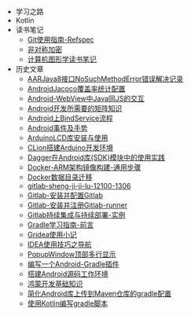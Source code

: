 * 学习之路
* Kotlin
* 读书笔记
  * [Git使用指南-Refspec](/学习之路/读书笔记/Git使用指南-Refspec.md)
  * [非对称加密](/学习之路/读书笔记/非对称加密.md)
  * [计算机图形学读书笔记](/学习之路/读书笔记/计算机图形学读书笔记.md)
* 历史文章
  * [AARJava8接口NoSuchMethodError错误解决记录](/学习之路/历史文章/AARJava8接口NoSuchMethodError错误解决记录.md)
  * [AndroidJacoco覆盖率统计配置](/学习之路/历史文章/AndroidJacoco覆盖率统计配置.md)
  * [Android-WebView中Java同JS的交互](/学习之路/历史文章/Android-WebView中Java同JS的交互.md)
  * [Android开发所需要的矩阵知识](/学习之路/历史文章/Android开发所需要的矩阵知识.md)
  * [Android上BindService流程](/学习之路/历史文章/Android上BindService流程.md)
  * [Android事件及手势](/学习之路/历史文章/Android事件及手势.md)
  * [ArduinoLCD库安装与使用](/学习之路/历史文章/ArduinoLCD库安装与使用.md)
  * [CLion搭建Arduino开发环境](/学习之路/历史文章/CLion搭建Arduino开发环境.md)
  * [Dagger在Android库(SDK)模块中的使用实践](/学习之路/历史文章/Dagger在Android库(SDK)模块中的使用实践.md)
  * [Docker-ARM架构镜像构建-通用步骤](/学习之路/历史文章/Docker-ARM架构镜像构建-通用步骤.md)
  * [Docker数据目录迁移](/学习之路/历史文章/Docker数据目录迁移.md)
  * [gitlab-sheng-ji-ji-lu-12100-1306](/学习之路/历史文章/gitlab-sheng-ji-ji-lu-12100-1306.md)
  * [Gitlab-安装并配置Gitlab](/学习之路/历史文章/Gitlab-安装并配置Gitlab.md)
  * [Gitlab-安装并注册Gitlab-runner](/学习之路/历史文章/Gitlab-安装并注册Gitlab-runner.md)
  * [Gitlab持续集成与持续部署-实例](/学习之路/历史文章/Gitlab持续集成与持续部署-实例.md)
  * [Gradle学习指南-前言](/学习之路/历史文章/Gradle学习指南-前言.md)
  * [Gridea使用小记](/学习之路/历史文章/Gridea使用小记.md)
  * [IDEA使用技巧之导航](/学习之路/历史文章/IDEA使用技巧之导航.md)
  * [PopupWindow顶部多行显示](/学习之路/历史文章/PopupWindow顶部多行显示.md)
  * [编写一个Android-Gradle插件](/学习之路/历史文章/编写一个Android-Gradle插件.md)
  * [搭建Android源码工作环境](/学习之路/历史文章/搭建Android源码工作环境.md)
  * [鸿蒙开发基础知识](/学习之路/历史文章/鸿蒙开发基础知识.md)
  * [简化Android库上传到Maven仓库的gradle配置](/学习之路/历史文章/简化Android库上传到Maven仓库的gradle配置.md)
  * [使用Kotlin编写gradle脚本](/学习之路/历史文章/使用Kotlin编写gradle脚本.md)
